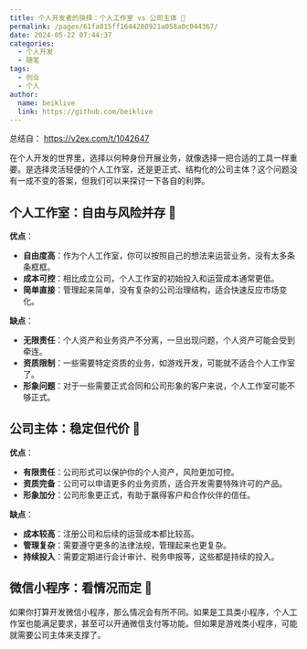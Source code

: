 ```yaml
---
title: 个人开发者的抉择：个人工作室 vs 公司主体 🤔
permalink: /pages/61fa815ff1644280921a058a0c044367/
date: 2024-05-22 07:44:37
categories:
  - 个人开发
  - 随笔
tags:
  - 创业
  - 个人
author:
  name: beiklive
  link: https://github.com/beiklive
---
```


总结自： https://v2ex.com/t/1042647

<!-- more -->

在个人开发的世界里，选择以何种身份开展业务，就像选择一把合适的工具一样重要。是选择灵活轻便的个人工作室，还是更正式、结构化的公司主体？这个问题没有一成不变的答案，但我们可以来探讨一下各自的利弊。

## 个人工作室：自由与风险并存 🚀

**优点**：
- **自由度高**：作为个人工作室，你可以按照自己的想法来运营业务，没有太多条条框框。
- **成本可控**：相比成立公司，个人工作室的初始投入和运营成本通常更低。
- **简单直接**：管理起来简单，没有复杂的公司治理结构，适合快速反应市场变化。

**缺点**：
- **无限责任**：个人资产和业务资产不分离，一旦出现问题，个人资产可能会受到牵连。
- **资质限制**：一些需要特定资质的业务，如游戏开发，可能就不适合个人工作室了。
- **形象问题**：对于一些需要正式合同和公司形象的客户来说，个人工作室可能不够正式。

## 公司主体：稳定但代价 🏢

**优点**：
- **有限责任**：公司形式可以保护你的个人资产，风险更加可控。
- **资质完备**：公司可以申请更多的业务资质，适合开发需要特殊许可的产品。
- **形象加分**：公司形象更正式，有助于赢得客户和合作伙伴的信任。

**缺点**：
- **成本较高**：注册公司和后续的运营成本都比较高。
- **管理复杂**：需要遵守更多的法律法规，管理起来也更复杂。
- **持续投入**：需要定期进行会计审计、税务申报等，这些都是持续的投入。

## 微信小程序：看情况而定 📱

如果你打算开发微信小程序，那么情况会有所不同。如果是工具类小程序，个人工作室也能满足要求，甚至可以开通微信支付等功能。但如果是游戏类小程序，可能就需要公司主体来支撑了。

